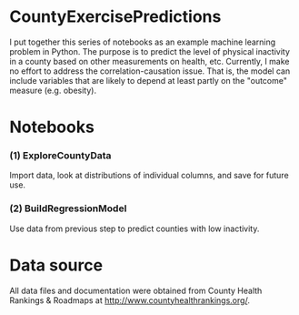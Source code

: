 # CountyExercisePredictions
I put together this series of notebooks as an example machine learning problem in Python. The purpose is to predict the level of physical inactivity in a county based on other measurements on health, etc. Currently, I make no effort to address the correlation-causation issue. That is, the model can include variables that are likely to depend at least partly on the "outcome" measure (e.g. obesity).

# Notebooks
### (1) ExploreCountyData
Import data, look at distributions of individual columns, and save for future use.

### (2) BuildRegressionModel
Use data from previous step to predict counties with low inactivity.

# Data source
All data files and documentation were obtained from County Health Rankings & Roadmaps at http://www.countyhealthrankings.org/.
